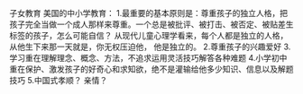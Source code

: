 子女教育
美国的中小学教育：
1.最重要的基本原则是：尊重孩子的独立人格，把孩子完全当做一个成人那样来尊重。一个总是被批评、被打击、被否定、被贴差生标签的孩子，怎么可能自信？
从现代儿童心理学看来，每个人都是独立的人格，从他生下来那一天就是，你无权压迫他， 他是独立的。
2.尊重孩子的兴趣爱好
3.学习重在理解理念、概念、方法，不追求运用灵活技巧解答各种难题
4.小学初中重在保护、激发孩子的好奇心和求知欲，绝不是灌输给他多少知识、信息以及解题技巧
5.中国式孝顺？ 亲情？